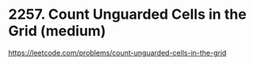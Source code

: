 # 2257. Count Unguarded Cells in the Grid (medium)

https://leetcode.com/problems/count-unguarded-cells-in-the-grid
